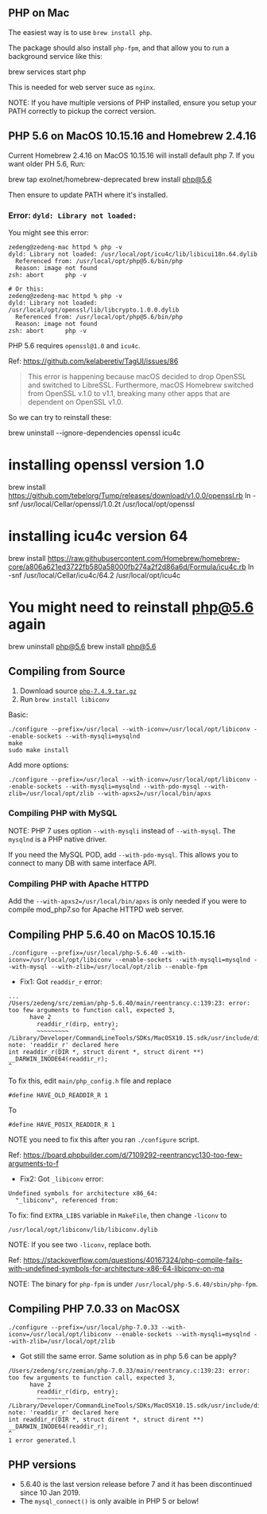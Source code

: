 ## PHP on Mac

The easiest way is to use `brew install php`.

The package should also install `php-fpm`, and that allow you to run a background service like this:

  brew services start php

This is needed for web server suce as `nginx`.

NOTE: If you have multiple versions of PHP installed, ensure you setup your PATH correctly to pickup the correct version.

## PHP 5.6 on MacOS 10.15.16 and Homebrew 2.4.16

Current Homebrew 2.4.16 on MacOS 10.15.16 will install default php 7. If you want older PH 5.6, Run:

  brew tap exolnet/homebrew-deprecated
  brew install php@5.6

Then ensure to update PATH where it's installed.

### Error: `dyld: Library not loaded:`

You might see this error:

```
zedeng@zedeng-mac httpd % php -v
dyld: Library not loaded: /usr/local/opt/icu4c/lib/libicui18n.64.dylib
  Referenced from: /usr/local/opt/php@5.6/bin/php
  Reason: image not found
zsh: abort      php -v

# Or this:
zedeng@zedeng-mac httpd % php -v
dyld: Library not loaded: /usr/local/opt/openssl/lib/libcrypto.1.0.0.dylib
  Referenced from: /usr/local/opt/php@5.6/bin/php
  Reason: image not found
zsh: abort      php -v
```

PHP 5.6 requires `openssl@1.0` and `icu4c`. 

Ref: https://github.com/kelaberetiv/TagUI/issues/86

> This error is happening because macOS decided to drop OpenSSL and switched to LibreSSL. Furthermore, macOS Homebrew switched from OpenSSL v.1.0 to v1.1, breaking many other apps that are dependent on OpenSSL v1.0.

So we can try to reinstall these:

  brew uninstall --ignore-dependencies openssl icu4c

  # installing openssl version 1.0
  brew install https://github.com/tebelorg/Tump/releases/download/v1.0.0/openssl.rb
  ln -snf /usr/local/Cellar/openssl/1.0.2t /usr/local/opt/openssl

  # installing icu4c version 64
  brew install https://raw.githubusercontent.com/Homebrew/homebrew-core/a806a621ed3722fb580a58000fb274a2f2d86a6d/Formula/icu4c.rb
  ln -snf /usr/local/Cellar/icu4c/64.2 /usr/local/opt/icu4c

  # You might need to reinstall php@5.6 again
  brew uninstall php@5.6
  brew install php@5.6

## Compiling from Source

1. Download source [`php-7.4.9.tar.gz`](https://www.php.net/downloads)
2. Run `brew install libiconv`

Basic:

```
./configure --prefix=/usr/local --with-iconv=/usr/local/opt/libiconv --enable-sockets --with-mysqli=mysqlnd
make
sudo make install
```

Add more options:

```
./configure --prefix=/usr/local --with-iconv=/usr/local/opt/libiconv --enable-sockets --with-mysqli=mysqlnd --with-pdo-mysql --with-zlib=/usr/local/opt/zlib --with-apxs2=/usr/local/bin/apxs
```

### Compiling PHP with MySQL

NOTE: PHP 7 uses option `--with-mysqli` instead of `--with-mysql`. The `mysqlnd` is a PHP native driver.

If you need the MySQL POD, add `--with-pdo-mysql`. This allows you to connect to many DB with same interface API.

### Compiling PHP with Apache HTTPD

Add the `--with-apxs2=/usr/local/bin/apxs` is only needed if you were to compile mod_php7.so for Apache HTTPD web server.


## Compiling PHP 5.6.40 on MacOS 10.15.16

```
./configure --prefix=/usr/local/php-5.6.40 --with-iconv=/usr/local/opt/libiconv --enable-sockets --with-mysqli=mysqlnd --with-mysql --with-zlib=/usr/local/opt/zlib --enable-fpm
```

* Fix1: Got `readdir_r` error:

```
...
/Users/zedeng/src/zemian/php-5.6.40/main/reentrancy.c:139:23: error: too few arguments to function call, expected 3,
      have 2
        readdir_r(dirp, entry);
        ~~~~~~~~~            ^
/Library/Developer/CommandLineTools/SDKs/MacOSX10.15.sdk/usr/include/dirent.h:110:1: note: 'readdir_r' declared here
int readdir_r(DIR *, struct dirent *, struct dirent **) __DARWIN_INODE64(readdir_r);
^
```

To fix this, edit `main/php_config.h` file and replace 

	#define HAVE_OLD_READDIR_R 1

To

	#define HAVE_POSIX_READDIR_R 1

NOTE you need to fix this after you ran `./configure` script.

Ref: https://board.phpbuilder.com/d/7109292-reentrancyc130-too-few-arguments-to-f

* Fix2: Got `_libiconv` error:

```
Undefined symbols for architecture x86_64:
  "_libiconv", referenced from:
```

To fix: find `EXTRA_LIBS` variable in `MakeFile`, then change `-liconv` to 

	/usr/local/opt/libiconv/lib/libiconv.dylib

NOTE: If you see two `-liconv`, replace both.

Ref: https://stackoverflow.com/questions/40167324/php-compile-fails-with-undefined-symbols-for-architecture-x86-64-libiconv-on-ma

NOTE: The binary for `php-fpm` is under `/usr/local/php-5.6.40/sbin/php-fpm`.

## Compiling PHP 7.0.33 on MacOSX

```
./configure --prefix=/usr/local/php-7.0.33 --with-iconv=/usr/local/opt/libiconv --enable-sockets --with-mysqli=mysqlnd --with-zlib=/usr/local/opt/zlib
```

* Got still the same error. Same solution as in php 5.6 can be apply?

```
/Users/zedeng/src/zemian/php-7.0.33/main/reentrancy.c:139:23: error: too few arguments to function call, expected 3,
      have 2
        readdir_r(dirp, entry);
        ~~~~~~~~~            ^
/Library/Developer/CommandLineTools/SDKs/MacOSX10.15.sdk/usr/include/dirent.h:110:1: note: 'readdir_r' declared here
int readdir_r(DIR *, struct dirent *, struct dirent **) __DARWIN_INODE64(readdir_r);
^
1 error generated.l
```

## PHP versions

* 5.6.40 is the last version release before 7 and it has been discontinued since 10 Jan 2019.
* The `mysql_connect()` is only avaible in PHP 5 or below!
